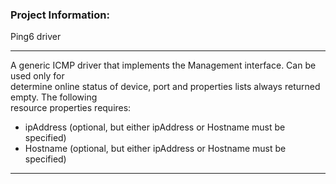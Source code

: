 ### Project Information:
Ping6 driver  
  
___
A generic ICMP driver that implements the Management interface. Can be used only for  
determine online status of device, port and properties lists always returned empty. The following  
resource properties requires:  
* ipAddress (optional, but either ipAddress or Hostname must be specified)  
* Hostname (optional, but either ipAddress or Hostname must be specified)  
  
___

